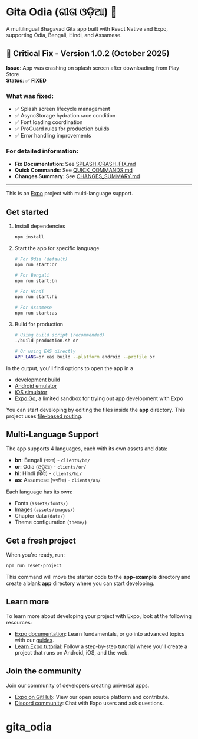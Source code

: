# Gita Odia (ଗୀତା ଓଡ଼ିଆ) 📱

A multilingual Bhagavad Gita app built with React Native and Expo, supporting Odia, Bengali, Hindi, and Assamese.

## 🔴 Critical Fix - Version 1.0.2 (October 2025)

**Issue**: App was crashing on splash screen after downloading from Play Store  
**Status**: ✅ **FIXED**

### What was fixed:
- ✅ Splash screen lifecycle management
- ✅ AsyncStorage hydration race condition
- ✅ Font loading coordination
- ✅ ProGuard rules for production builds
- ✅ Error handling improvements

### For detailed information:
- **Fix Documentation**: See [SPLASH_CRASH_FIX.md](./SPLASH_CRASH_FIX.md)
- **Quick Commands**: See [QUICK_COMMANDS.md](./QUICK_COMMANDS.md)
- **Changes Summary**: See [CHANGES_SUMMARY.md](./CHANGES_SUMMARY.md)

---

This is an [Expo](https://expo.dev) project with multi-language support.

## Get started

1. Install dependencies

   ```bash
   npm install
   ```

2. Start the app for specific language

   ```bash
   # For Odia (default)
   npm run start:or
   
   # For Bengali
   npm run start:bn
   
   # For Hindi
   npm run start:hi
   
   # For Assamese
   npm run start:as
   ```

3. Build for production

   ```bash
   # Using build script (recommended)
   ./build-production.sh or
   
   # Or using EAS directly
   APP_LANG=or eas build --platform android --profile or
   ```

In the output, you'll find options to open the app in a

- [development build](https://docs.expo.dev/develop/development-builds/introduction/)
- [Android emulator](https://docs.expo.dev/workflow/android-studio-emulator/)
- [iOS simulator](https://docs.expo.dev/workflow/ios-simulator/)
- [Expo Go](https://expo.dev/go), a limited sandbox for trying out app development with Expo

You can start developing by editing the files inside the **app** directory. This project uses [file-based routing](https://docs.expo.dev/router/introduction).

## Multi-Language Support

The app supports 4 languages, each with its own assets and data:

- **bn**: Bengali (বাংলা) - `clients/bn/`
- **or**: Odia (ଓଡ଼ିଆ) - `clients/or/`
- **hi**: Hindi (हिंदी) - `clients/hi/`
- **as**: Assamese (অসমীয়া) - `clients/as/`

Each language has its own:
- Fonts (`assets/fonts/`)
- Images (`assets/images/`)
- Chapter data (`data/`)
- Theme configuration (`theme/`)

## Get a fresh project

When you're ready, run:

```bash
npm run reset-project
```

This command will move the starter code to the **app-example** directory and create a blank **app** directory where you can start developing.

## Learn more

To learn more about developing your project with Expo, look at the following resources:

- [Expo documentation](https://docs.expo.dev/): Learn fundamentals, or go into advanced topics with our [guides](https://docs.expo.dev/guides).
- [Learn Expo tutorial](https://docs.expo.dev/tutorial/introduction/): Follow a step-by-step tutorial where you'll create a project that runs on Android, iOS, and the web.

## Join the community

Join our community of developers creating universal apps.

- [Expo on GitHub](https://github.com/expo/expo): View our open source platform and contribute.
- [Discord community](https://chat.expo.dev): Chat with Expo users and ask questions.
# gita_odia
